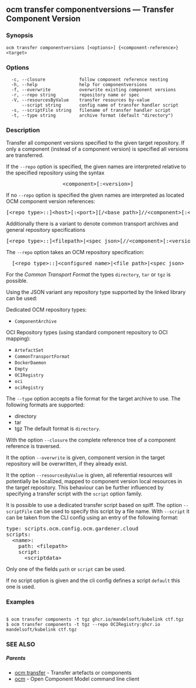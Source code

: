 ## ocm transfer componentversions &mdash; Transfer Component Version

### Synopsis

```
ocm transfer componentversions [<options>] {<component-reference>} <target>
```

### Options

```
  -c, --closure             follow component reference nesting
  -h, --help                help for componentversions
  -f, --overwrite           overwrite existing component versions
  -r, --repo string         repository name or spec
  -V, --resourcesByValue    transfer resources by-value
      --script string       config name of transfer handler script
  -s, --scriptFile string   filename of transfer handler script
  -t, --type string         archive format (default "directory")
```

### Description


Transfer all component versions specified to the given target repository.
If only a component (instead of a component version) is specified all versions
are transferred.

If the <code>--repo</code> option is specified, the given names are interpreted
relative to the specified repository using the syntax

<center>
    <pre>&lt;component>[:&lt;version>]</pre>
</center>

If no <code>--repo</code> option is specified the given names are interpreted 
as located OCM component version references:

<center>
    <pre>[&lt;repo type>::]&lt;host>[:&lt;port>][/&lt;base path>]//&lt;component>[:&lt;version>]</pre>
</center>

Additionally there is a variant to denote common transport archives
and general repository specifications

<center>
    <pre>[&lt;repo type>::]&lt;filepath>|&lt;spec json>[//&lt;component>[:&lt;version>]]</pre>
</center>

The <code>--repo</code> option takes an OCM repository specification:

<center>
    <pre>[&lt;repo type>::]&lt;configured name>|&lt;file path>|&lt;spec json></pre>
</center>

For the *Common Transport Format* the types <code>directory</code>,
<code>tar</code> or <code>tgz</code> is possible.

Using the JSON variant any repository type supported by the 
linked library can be used:

Dedicated OCM repository types:
- `ComponentArchive`

OCI Repository types (using standard component repository to OCI mapping):
- `ArtefactSet`
- `CommonTransportFormat`
- `DockerDaemon`
- `Empty`
- `OCIRegistry`
- `oci`
- `ociRegistry`

The <code>--type</code> option accepts a file format for the
target archive to use. The following formats are supported:
- directory
- tar
- tgz
The default format is <code>directory</code>.

With the option <code>--closure</code> the complete reference tree of a component reference is traversed.

It the option <code>--overwrite</code> is given, component version in the
target repository will be overwritten, if they already exist.

It the option <code>--resourcesByValue</code> is given, all referential 
resources will potentially be localized, mapped to component version local
resources in the target repository.
This behaviour can be further influenced by specifying a transfer script
with the <code>script</code> option family.

It is possible to use a dedicated transfer script based on spiff.
The option <code>--scriptFile</code> can be used to specify this script
by a file name. With <code>--script</code> it can be taken from the 
CLI config using an entry of the following format:

<pre>
type: scripts.ocm.config.ocm.gardener.cloud
scripts:
  &lt;name>: 
    path: &lt;filepath> 
    script:
      &lt;scriptdata>
</pre>

Only one of the fields <code>path</code> or <code>script</code> can be used.

If no script option is given and the cli config defines a script <code>default</code>
this one is used.


### Examples

```

$ ocm transfer components -t tgz ghcr.io/mandelsoft/kubelink ctf.tgz
$ ocm transfer components -t tgz --repo OCIRegistry:ghcr.io mandelsoft/kubelink ctf.tgz

```

### SEE ALSO

##### Parents

* [ocm transfer](ocm_transfer.md)	 - Transfer artefacts or components
* [ocm](ocm.md)	 - Open Component Model command line client

